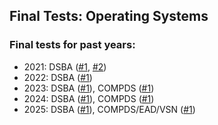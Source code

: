 Final Tests: Operating Systems
---

### Final tests for past years:

* 2021: DSBA ([#1](final_test.md), [#2](final_test2.md))
* 2022: DSBA ([#1](final_test_2022.md))
* 2023: DSBA ([#1](os_final_test_dsba_2023.md)), COMPDS ([#1](os_final_test_compds_2023.md))
* 2024: DSBA ([#1](os_final_test_dsba_2024.md)), COMPDS ([#1](os_final_test_compds_2024.md))
* 2025: DSBA ([#1](os_final_test_dsba_2025.md)), COMPDS/EAD/VSN ([#1](os_final_test_compds_2025.md))
